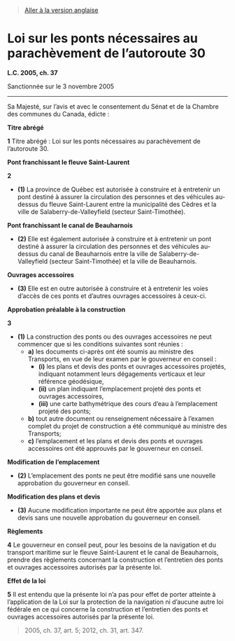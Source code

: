 > [Aller à la version anglaise](/en/Acts/Statutes%20of%20Canada/2005/c.%2037.md)

# Loi sur les ponts nécessaires au parachèvement de l’autoroute 30

**L.C. 2005, ch. 37**


Sanctionnée sur le 3 novembre 2005

----------



Sa Majesté, sur l’avis et avec le consentement du Sénat et de la Chambre des communes du Canada, édicte :






**Titre abrégé**

**1** Titre abrégé : Loi sur les ponts nécessaires au parachèvement de l’autoroute 30.




**Pont franchissant le fleuve Saint-Laurent**

**2** 

- **(1)** La province de Québec est autorisée à construire et à entretenir un pont destiné à assurer la circulation des personnes et des véhicules au-dessus du fleuve Saint-Laurent entre la municipalité des Cèdres et la ville de Salaberry-de-Valleyfield (secteur Saint-Timo­thée).

**Pont franchissant le canal de Beauharnois**

- **(2)** Elle est également autorisée à construire et à entretenir un pont destiné à assurer la circulation des personnes et des véhicules au-dessus du canal de Beauharnois entre la ville de Salaberry-de-Valleyfield (secteur Saint-Timothée) et la ville de Beauharnois.

**Ouvrages accessoires**

- **(3)** Elle est en outre autorisée à construire et à entretenir les voies d’accès de ces ponts et d’autres ouvrages accessoires à ceux-ci.




**Approbation préalable à la construction**

**3** 

- **(1)** La construction des ponts ou des ouvrages accessoires ne peut commencer que si les conditions suivantes sont réunies :
	- **a)** les documents ci-après ont été soumis au ministre des Transports, en vue de leur examen par le gouverneur en conseil :
		- **(i)** les plans et devis des ponts et ouvrages accessoires projetés, indiquant notamment leurs dégagements verticaux et leur référence géodésique,
		- **(ii)** un plan indiquant l’emplacement projeté des ponts et ouvrages accessoires,
		- **(iii)** une carte bathymétrique des cours d’eau à l’emplacement projeté des ponts;
	- **b)** tout autre document ou renseignement nécessaire à l’examen complet du projet de construction a été communiqué au ministre des Transports;
	- **c)** l’emplacement et les plans et devis des ponts et ouvrages accessoires ont été approuvés par le gouverneur en conseil.

**Modification de l’emplacement**

- **(2)** L’emplacement des ponts ne peut être modifié sans une nouvelle approbation du gouverneur en conseil.

**Modification des plans et devis**

- **(3)** Aucune modification importante ne peut être apportée aux plans et devis sans une nouvelle approbation du gouverneur en conseil.




**Règlements**

**4** Le gouverneur en conseil peut, pour les besoins de la navigation et du transport maritime sur le fleuve Saint-Laurent et le canal de Beauharnois, prendre des règlements concernant la construction et l’entretien des ponts et ouvrages accessoires autorisés par la présente loi.




**Effet de la loi**

**5** Il est entendu que la présente loi n’a pas pour effet de porter atteinte à l’application de la Loi sur la protection de la navigation ni d’aucune autre loi fédérale en ce qui concerne la construction et l’entretien des ponts et ouvrages accessoires autorisés par la présente loi.
> 2005, ch. 37, art. 5; 2012, ch. 31, art. 347.




